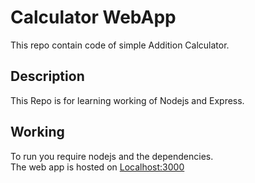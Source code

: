 # Calculator WebApp
This repo contain code of simple Addition Calculator.

## Description
This Repo is for learning working of Nodejs and Express.

## Working
To run you require nodejs and the dependencies. \
The web app is hosted on [Localhost:3000](http://localhost:3000/)

